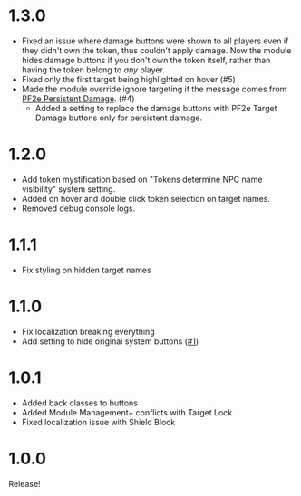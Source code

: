 # 1.3.0
- Fixed an issue where damage buttons were shown to all players even if they didn't own the token, thus couldn't apply damage. Now the module hides damage buttons if you don't own the token itself, rather than having the token belong to *any* player.
- Fixed only the first target being highlighted on hover (#5)
- Made the module override ignore targeting if the message comes from [PF2e Persistent Damage](https://github.com/CarlosFdez/pf2e-persistent-damage). (#4)
  - Added a setting to replace the damage buttons with PF2e Target Damage buttons only for persistent damage.

# 1.2.0
- Add token mystification based on "Tokens determine NPC name visibility" system setting.
- Added on hover and double click token selection on target names.
- Removed debug console logs.

# 1.1.1
- Fix styling on hidden target names

# 1.1.0
- Fix localization breaking everything
- Add setting to hide original system buttons ([#1](https://github.com/MrVauxs/PF2e-Target-Damage/issues/1))

# 1.0.1
- Added back classes to buttons
- Added Module Management+ conflicts with Target Lock
- Fixed localization issue with Shield Block

# 1.0.0
Release!
